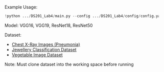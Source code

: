 Example Usage:

```python
!python .../DS201_Lab4/main.py --config .../DS201_Lab4/config/config.yaml
```

Model: VGG16, VGG19, ResNet18, ResNet50 

Dataset: 
- [Chest X-Ray Images (Pneumonia)](https://www.kaggle.com/datasets/paultimothymooney/chest-xray-pneumonia)
- [Jewellery Classification Dataset](https://github.com/princesegzy01/Jewellery-Classification)
- [Vegetable Image Dataset](https://www.kaggle.com/datasets/misrakahmed/vegetable-image-dataset)

Note: Must clone dataset into the working space before running
